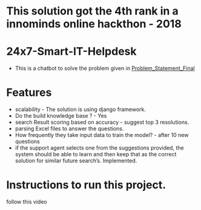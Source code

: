 # This solution got the 4th rank in a innominds online hackthon - 2018

# 24x7-Smart-IT-Helpdesk
- This is a chatbot to solve the problem given in [Problem_Statement_Final](https://github.com/00archer0/24x7-Smart-IT-Helpdesk/blob/master/Problem_Statement_Final.pdf)

# Features
- scalability -  The solution is using django framework. 
- Do the build knowledge base ?  - Yes
- search Result scoring based on accuracy - suggest top 3 resolutions.
- parsing Excel files to answer the questions.
- How frequently they take input data to train the model? - after 10 new questions 
- if the support agent selects one from the suggestions provided, the system should be able to learn and then keep that as the correct   solution for similar future search’s. Implemented.

# Instructions to run this project.
  follow this video 
